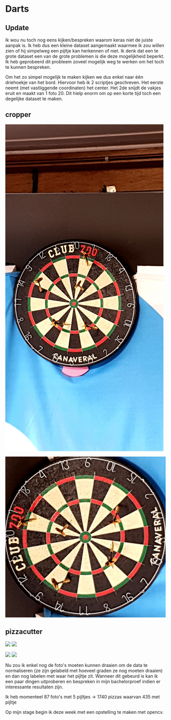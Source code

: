 # Darts

## Update

Ik wou nu toch nog eens kijken/bespreken waarom keras niet de juiste aanpak is. Ik heb dus een kleine dataset aangemaakt waarmee ik zou willen zien of hij simpelweg een pijltje kan herkennen of niet. Ik denk dat een te grote dataset een van de grote problemen is die deze mogelijkheid beperkt. Ik heb geprobeerd dit probleem zoveel mogelijk weg te werken om het toch te kunnen bespreken.

Om het zo simpel mogelijk te maken kijken we dus enkel naar één driehoekje van het bord. Hiervoor heb ik 2 scriptjes geschreven. Het eerste neemt (met vastliggende coordinaten) het center. Het 2de snijdt de vakjes eruit en maakt van 1 foto 20. Dit hielp enorm om op een korte tijd toch een degelijke dataset te maken.

## cropper

![alt text](https://github.com/wouteropsommer/Darts/blob/master/cropper/dataset5dartss1/noncropped/20200301_102953.jpg)

![alt text](https://github.com/wouteropsommer/Darts/blob/master/cropper/dataset5dartss1/cropped/20200301_102953.jpg)


## pizzacutter

<img src="https://github.com/wouteropsommer/test/blob/master/1.webp" width="350"> <img src="https://github.com/wouteropsommer/test/blob/master/2.webp" width="350">

<img src="https://github.com/wouteropsommer/test/blob/master/5.webp" width="350"> <img src="https://github.com/wouteropsommer/test/blob/master/6.webp" width="350">

Nu zou ik enkel nog de foto's moeten kunnen draaien om de data te normaliseren (ze zijn gelabeld met hoeveel graden ze nog moeten draaien) en dan nog labelen met waar het pijltje zit. Wanneer dit gebeurd is kan ik een paar dingen uitproberen en bespreken in mijn bachelorproef indien er interessante resultaten zijn.

Ik heb momenteel 87 foto's met 5 pijltjes -> 1740 pizzas waarvan 435 met pijltje

Op mijn stage begin ik deze week met een opstelling te maken met opencv.
